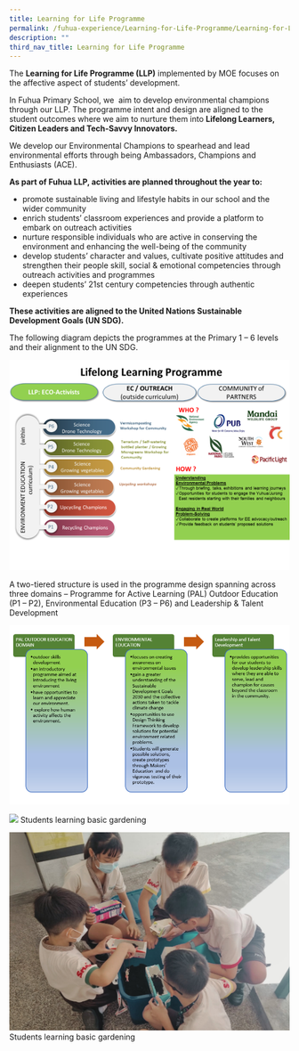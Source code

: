 ```yaml
---
title: Learning for Life Programme
permalink: /fuhua-experience/Learning-for-Life-Programme/Learning-for-Life-Programme/
description: ""
third_nav_title: Learning for Life Programme
---
```

The **Learning for Life Programme (LLP)** implemented by MOE focuses on the affective aspect of students’ development. 

  

In Fuhua Primary School, we  aim to develop environmental champions through our LLP. The programme intent and design are aligned to the student outcomes where we aim to nurture them into **Lifelong Learners, Citizen Leaders and Tech-Savvy Innovators.**

  

We develop our Environmental Champions to spearhead and lead environmental efforts through being Ambassadors, Champions and Enthusiasts (ACE). 

  

**As part of Fuhua LLP, activities are planned throughout the year to:**  

*   promote sustainable living and lifestyle habits in our school and the wider community
*   enrich students’ classroom experiences and provide a platform to embark on outreach activities
*   nurture responsible individuals who are active in conserving the environment and enhancing the well-being of the community
*   develop students’ character and values, cultivate positive attitudes and strengthen their people skill, social & emotional competencies through outreach activities and programmes 
*   deepen students’ 21st century competencies through authentic experiences

  

**These activities are aligned to the United Nations Sustainable Development Goals (UN SDG).** 

The following diagram depicts the programmes at the Primary 1 – 6 levels and their alignment to the UN SDG. 

![](/images/Fuhua%20Experience/Learning%20for%20Life%20Programme/Learning%20for%20Life%20Programme/LLP%20overview.png)

A two-tiered structure is used in the programme design spanning across three domains – Programme for Active Learning (PAL) Outdoor Education (P1 – P2), Environmental Education (P3 – P6) and Leadership & Talent Development  
  
![](/images/Fuhua%20Experience/Learning%20for%20Life%20Programme/Learning%20for%20Life%20Programme/L2.png)

![](/images/students%20learning%20basic%20gardening%20(2).png) Students learning basic gardening

![](/images/students%20learning%20basic%20gardening.png) Students learning basic gardening

